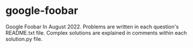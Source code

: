 # google-foobar
Google Foobar In August 2022. Problems are written in each question's README.txt file. Complex solutions are explained in comments within each solution.py file.
